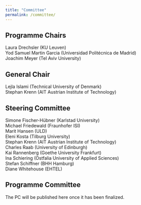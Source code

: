 ```yaml
---
title: "Committee"
permalink: /committee/
---
```


## Programme Chairs
Laura Drechsler (KU Leuven) <br />
Yod Samuel Martin Garcia (Universidad Politécnica de Madrid)<br />
Joachim Meyer (Tel Aviv University)

## General Chair
Lejla Islami (Technical University of Denmark)<br />
Stephan Krenn (AIT Austrian Institute of Technology)

## Steering Committee
Simone Fischer-Hübner (Karlstad University)<br/>
Michael Friedewald (Fraunhofer ISI)<br/>
Marit Hansen (ULD)<br/>
Eleni Kosta (Tilburg University)<br/>
Stephan Krenn (AIT Austrian Institute of Technology)<br/>
Charles Raab (University of Edinburgh)<br/>
Kai Rannenberg (Goethe University Frankfurt)<br/>
Ina Schiering (Ostfalia University of Applied Sciences)<br />
Stefan Schiffner (BHH Hamburg)<br/>
Diane Whitehouse (EHTEL)

## Programme Committee
The PC will be published here once it has been finalized.
